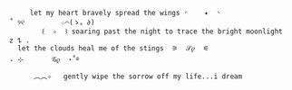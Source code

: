 
         let my heart bravely spread the wings ◜    ✦  ◝                                       ˚ ୨୧         ☆⌒(ゝ。∂)
            ꒰  ✧  ꒱ soaring past the night to trace the bright moonlight                     𝗓 𐰁 . 
      let the clouds heal me of the stings  ⚞  𝒮𝜚  ⚟                                     ₊ ⊹       𝒢𝜚  ⋆˚࿔
          ︵︵✧   gently wipe the sorrow off my life...i dream




⠀⠀⠀⠀⠀⠀⠀⠀⠀⠀⠀⠀⠀⠀⠀⠀⠀⠀⠀⠀⠀⠀



  
